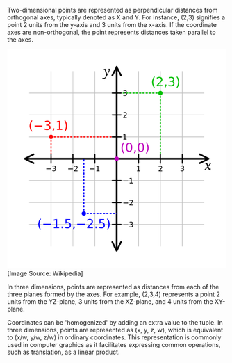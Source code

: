 Two-dimensional points are represented as perpendicular distances from orthogonal axes, typically denoted as X and Y. For instance, (2,3) signifies a point 2 units from the y-axis and 3 units from the x-axis. If the coordinate axes are non-orthogonal, the point represents distances taken parallel to the axes.

<img src="images/Cartesian-coordinate-system.svg"><br>
[Image Source: Wikipedia]

In three dimensions, points are represented as distances from each of the three planes formed by the axes. For example, (2,3,4) represents a point 2 units from the YZ-plane, 3 units from the XZ-plane, and 4 units from the XY-plane.

Coordinates can be 'homogenized' by adding an extra value to the tuple. In three dimensions, points are represented as (x, y, z, w), which is equivalent to (x/w, y/w, z/w) in ordinary coordinates. This representation is commonly used in computer graphics as it facilitates expressing common operations, such as translation, as a linear product.